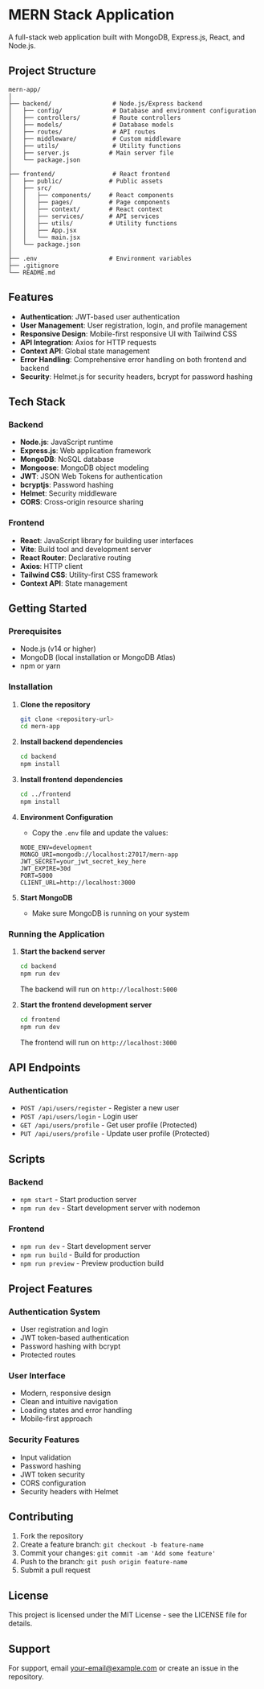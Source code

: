 # MERN Stack Application

A full-stack web application built with MongoDB, Express.js, React, and Node.js.

## Project Structure

```
mern-app/
│
├── backend/                 # Node.js/Express backend
│   ├── config/              # Database and environment configuration
│   ├── controllers/         # Route controllers
│   ├── models/              # Database models
│   ├── routes/              # API routes
│   ├── middleware/          # Custom middleware
│   ├── utils/               # Utility functions
│   ├── server.js           # Main server file
│   └── package.json
│
├── frontend/                # React frontend
│   ├── public/             # Public assets
│   ├── src/
│   │   ├── components/     # React components
│   │   ├── pages/          # Page components
│   │   ├── context/        # React context
│   │   ├── services/       # API services
│   │   ├── utils/          # Utility functions
│   │   ├── App.jsx
│   │   └── main.jsx
│   └── package.json
│
├── .env                    # Environment variables
├── .gitignore
└── README.md
```

## Features

- **Authentication**: JWT-based user authentication
- **User Management**: User registration, login, and profile management
- **Responsive Design**: Mobile-first responsive UI with Tailwind CSS
- **API Integration**: Axios for HTTP requests
- **Context API**: Global state management
- **Error Handling**: Comprehensive error handling on both frontend and backend
- **Security**: Helmet.js for security headers, bcrypt for password hashing

## Tech Stack

### Backend
- **Node.js**: JavaScript runtime
- **Express.js**: Web application framework
- **MongoDB**: NoSQL database
- **Mongoose**: MongoDB object modeling
- **JWT**: JSON Web Tokens for authentication
- **bcryptjs**: Password hashing
- **Helmet**: Security middleware
- **CORS**: Cross-origin resource sharing

### Frontend
- **React**: JavaScript library for building user interfaces
- **Vite**: Build tool and development server
- **React Router**: Declarative routing
- **Axios**: HTTP client
- **Tailwind CSS**: Utility-first CSS framework
- **Context API**: State management

## Getting Started

### Prerequisites

- Node.js (v14 or higher)
- MongoDB (local installation or MongoDB Atlas)
- npm or yarn

### Installation

1. **Clone the repository**
   ```bash
   git clone <repository-url>
   cd mern-app
   ```

2. **Install backend dependencies**
   ```bash
   cd backend
   npm install
   ```

3. **Install frontend dependencies**
   ```bash
   cd ../frontend
   npm install
   ```

4. **Environment Configuration**
   - Copy the `.env` file and update the values:
   ```
   NODE_ENV=development
   MONGO_URI=mongodb://localhost:27017/mern-app
   JWT_SECRET=your_jwt_secret_key_here
   JWT_EXPIRE=30d
   PORT=5000
   CLIENT_URL=http://localhost:3000
   ```

5. **Start MongoDB**
   - Make sure MongoDB is running on your system

### Running the Application

1. **Start the backend server**
   ```bash
   cd backend
   npm run dev
   ```
   The backend will run on `http://localhost:5000`

2. **Start the frontend development server**
   ```bash
   cd frontend
   npm run dev
   ```
   The frontend will run on `http://localhost:3000`

## API Endpoints

### Authentication
- `POST /api/users/register` - Register a new user
- `POST /api/users/login` - Login user
- `GET /api/users/profile` - Get user profile (Protected)
- `PUT /api/users/profile` - Update user profile (Protected)

## Scripts

### Backend
- `npm start` - Start production server
- `npm run dev` - Start development server with nodemon

### Frontend
- `npm run dev` - Start development server
- `npm run build` - Build for production
- `npm run preview` - Preview production build

## Project Features

### Authentication System
- User registration and login
- JWT token-based authentication
- Password hashing with bcrypt
- Protected routes

### User Interface
- Modern, responsive design
- Clean and intuitive navigation
- Loading states and error handling
- Mobile-first approach

### Security Features
- Input validation
- Password hashing
- JWT token security
- CORS configuration
- Security headers with Helmet

## Contributing

1. Fork the repository
2. Create a feature branch: `git checkout -b feature-name`
3. Commit your changes: `git commit -am 'Add some feature'`
4. Push to the branch: `git push origin feature-name`
5. Submit a pull request

## License

This project is licensed under the MIT License - see the LICENSE file for details.

## Support

For support, email your-email@example.com or create an issue in the repository.
